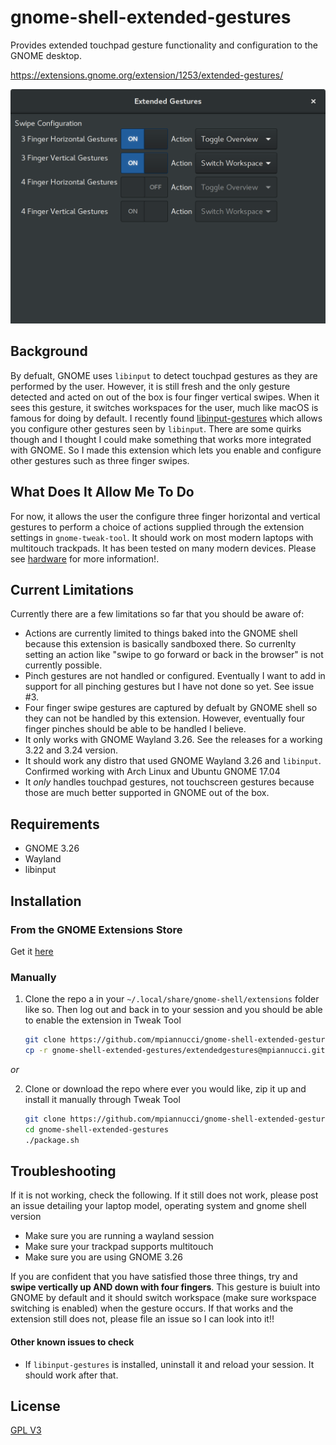 # gnome-shell-extended-gestures

Provides extended touchpad gesture functionality and configuration to the GNOME desktop.

https://extensions.gnome.org/extension/1253/extended-gestures/

![gesture-settings](gesture-settings.png)

## Background

By defualt, GNOME uses `libinput` to detect touchpad gestures as they are performed by the user. However, it is still fresh and the only gesture detected and acted on out of the box is four finger vertical swipes. When it sees this gesture, it switches workspaces for the user, much like macOS is famous for doing by default. I recently found [libinput-gestures](https://github.com/bulletmark/libinput-gestures) which allows you configure other gestures seen by `libinput`. There are some quirks though and I thought I could make something that works more integrated with GNOME. So I made this extension which lets you enable and configure other gestures such as three finger swipes.

## What Does It Allow Me To Do

For now, it allows the user the configure three finger horizontal and vertical gestures to perform a choice of actions supplied through the extension settings in `gnome-tweak-tool`. It should work on most modern laptops with multitouch trackpads. It has been tested on many modern devices. Please see [hardware](hardware.md) for more information!.

## Current Limitations

Currently there are a few limitations so far that you should be aware of: 

* Actions are currently limited to things baked into the GNOME shell because this extension is basically sandboxed there. So currenlty setting an action like "swipe to go forward or back in the browser" is not currently possible. 
* Pinch gestures are not handled or configured. Eventually I want to add in support for all pinching gestures but I have not done so yet. See issue #3.
* Four finger swipe gestures are captured by defualt by GNOME shell so they can not be handled by this extension. However, eventually four finger pinches should be able to be handled I believe. 
* It only works with GNOME Wayland 3.26. See the releases for a working 3.22 and 3.24 version.
* It should work any distro that used GNOME Wayland 3.26 and `libinput`. Confirmed working with Arch Linux and Ubuntu GNOME 17.04
* It *only* handles touchpad gestures, not touchscreen gestures because those are much better supported in GNOME out of the box.

## Requirements

* GNOME 3.26
* Wayland
* libinput

## Installation

### From the GNOME Extensions Store

Get it [here](https://extensions.gnome.org/extension/1253/extended-gestures/)

### Manually

1. Clone the repo a in your `~/.local/share/gnome-shell/extensions` folder like so. Then log out and back in to your session and you should be able to enable the extension in Tweak Tool

	```bash
	git clone https://github.com/mpiannucci/gnome-shell-extended-gestures
	cp -r gnome-shell-extended-gestures/extendedgestures@mpiannucci.github.com ~/.local/share/gnome-shell/extensions
	```
	
*or*

2. Clone or download the repo where ever you would like, zip it up and install it manually through Tweak Tool

	```bash
	git clone https://github.com/mpiannucci/gnome-shell-extended-gestures
	cd gnome-shell-extended-gestures
	./package.sh
	```
	
## Troubleshooting

If it is not working, check the following. If it still does not work, please post an issue detailing your laptop model, operating system and gnome shell version

* Make sure you are running a wayland session
* Make sure your trackpad supports multitouch
* Make sure you are using GNOME 3.26

If you are confident that you have satisfied those three things, try and **swipe vertically up AND down with four fingers**. This gesture is buiult into GNOME by default and it should switch workspace (make sure workspace switching is enabled) when the gesture occurs. If that works and the extension still does not, please file an issue so I can look into it!!

#### Other known issues to check

* If `libinput-gestures` is installed, uninstall it and reload your session. It should work after that.

## License

[GPL V3](LICENSE)
